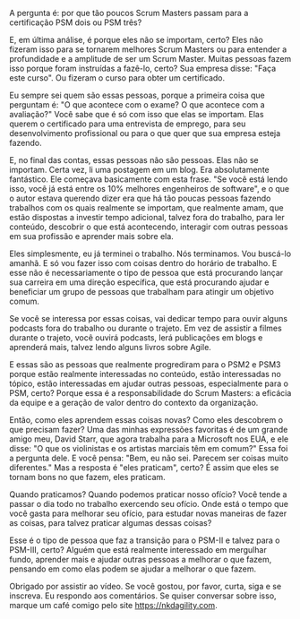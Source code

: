 A pergunta é: por que tão poucos Scrum Masters passam para a certificação PSM dois ou PSM três? 

E, em última análise, é porque eles não se importam, certo? Eles não fizeram isso para se tornarem melhores Scrum Masters ou para entender a profundidade e a amplitude de ser um Scrum Master. Muitas pessoas fazem isso porque foram instruídas a fazê-lo, certo? Sua empresa disse: "Faça este curso". Ou fizeram o curso para obter um certificado. 

Eu sempre sei quem são essas pessoas, porque a primeira coisa que perguntam é: "O que acontece com o exame? O que acontece com a avaliação?" Você sabe que é só com isso que elas se importam. Elas querem o certificado para uma entrevista de emprego, para seu desenvolvimento profissional ou para o que quer que sua empresa esteja fazendo. 

E, no final das contas, essas pessoas não são pessoas. Elas não se importam. Certa vez, li uma postagem em um blog. Era absolutamente fantástico. Ele começava basicamente com esta frase. "Se você está lendo isso, você já está entre os 10% melhores engenheiros de software", e o que o autor estava querendo dizer era que há tão poucas pessoas fazendo trabalhos com os quais realmente se importam, que realmente amam, que estão dispostas a investir tempo adicional, talvez fora do trabalho, para ler conteúdo, descobrir o que está acontecendo, interagir com outras pessoas em sua profissão e aprender mais sobre ela. 

Eles simplesmente, eu já terminei o trabalho. Nós terminamos. Vou buscá-lo amanhã. E só vou fazer isso com coisas dentro do horário de trabalho. E esse não é necessariamente o tipo de pessoa que está procurando lançar sua carreira em uma direção específica, que está procurando ajudar e beneficiar um grupo de pessoas que trabalham para atingir um objetivo comum. 

Se você se interessa por essas coisas, vai dedicar tempo para ouvir alguns podcasts fora do trabalho ou durante o trajeto. Em vez de assistir a filmes durante o trajeto, você ouvirá podcasts, lerá publicações em blogs e aprenderá mais, talvez lendo alguns livros sobre Agile. 

E essas são as pessoas que realmente progrediram para o PSM2 e PSM3 porque estão realmente interessadas no conteúdo, estão interessadas no tópico, estão interessadas em ajudar outras pessoas, especialmente para o PSM, certo? Porque essa é a responsabilidade do Scrum Masters: a eficácia da equipe e a geração de valor dentro do contexto da organização. 

Então, como eles aprendem essas coisas novas? Como eles descobrem o que precisam fazer? Uma das minhas expressões favoritas é de um grande amigo meu, David Starr, que agora trabalha para a Microsoft nos EUA, e ele disse: "O que os violinistas e os artistas marciais têm em comum?" Essa foi a pergunta dele. E você pensa: "Bem, eu não sei. Parecem ser coisas muito diferentes." Mas a resposta é "eles praticam", certo? É assim que eles se tornam bons no que fazem, eles praticam. 

Quando praticamos? Quando podemos praticar nosso ofício? Você tende a passar o dia todo no trabalho exercendo seu ofício. Onde está o tempo que você gasta para melhorar seu ofício, para estudar novas maneiras de fazer as coisas, para talvez praticar algumas dessas coisas? 

Esse é o tipo de pessoa que faz a transição para o PSM-II e talvez para o PSM-III, certo? Alguém que está realmente interessado em mergulhar fundo, aprender mais e ajudar outras pessoas a melhorar o que fazem, pensando em como elas podem se ajudar a melhorar o que fazem. 

Obrigado por assistir ao vídeo. Se você gostou, por favor, curta, siga e se inscreva. Eu respondo aos comentários. Se quiser conversar sobre isso, marque um café comigo pelo site https://nkdagility.com.